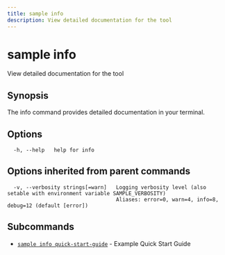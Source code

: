 ```yaml
---
title: sample info
description: View detailed documentation for the tool
---
```


<!--
This documentation is auto generated by a script.
Please do not edit this file directly.
-->

<!-- markdownlint-disable-next-line single-title -->
# sample info

View detailed documentation for the tool

## Synopsis

The info command provides detailed documentation in your terminal.

## Options

```plaintext
  -h, --help   help for info
```

## Options inherited from parent commands

```plaintext
  -v, --verbosity strings[=warn]   Logging verbosity level (also setable with environment variable SAMPLE_VERBOSITY)
                                   Aliases: error=0, warn=4, info=8, debug=12 (default [error])
```

## Subcommands

- [`sample info quick-start-guide`](quick-start-guide.md) - Example Quick Start Guide
